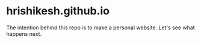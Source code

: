# hrishikesh.github.io
The intention behind this repo is to make a personal website. Let's see what happens next.
